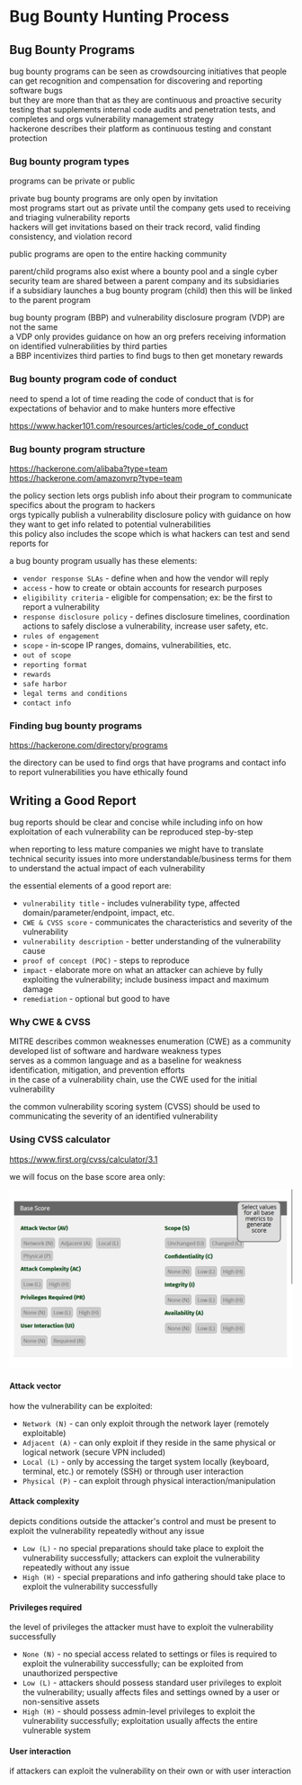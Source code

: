 # Bug Bounty Hunting Process

## Bug Bounty Programs 

bug bounty programs can be seen as crowdsourcing initiatives that people can get recognition and compensation for discovering and reporting software bugs   
but they are more than that as they are continuous and proactive security testing that supplements internal code audits and penetration tests, and completes and orgs vulnerability management strategy   
hackerone describes their platform as continuous testing and constant protection 

### Bug bounty program types 

programs can be private or public 

private bug bounty programs are only open by invitation  
most programs start out as private until the company gets used to receiving and triaging vulnerability reports    
hackers will get invitations based on their track record, valid finding consistency, and violation record 

public programs are open to the entire hacking community 

parent/child programs also exist where a bounty pool and a single cyber security team are shared between a parent company and its subsidiaries   
if a subsidiary launches a bug bounty program (child) then this will be linked to the parent program 

bug bounty program (BBP) and vulnerability disclosure program (VDP) are not the same  
a VDP only provides guidance on how an org prefers receiving information on identified vulnerabilities by third parties   
a BBP incentivizes third parties to find bugs to then get monetary rewards 

### Bug bounty program code of conduct 

need to spend a lot of time reading the code of conduct that is for expectations of behavior and to make hunters more effective 

https://www.hacker101.com/resources/articles/code_of_conduct

### Bug bounty program structure 

https://hackerone.com/alibaba?type=team  
https://hackerone.com/amazonvrp?type=team

the policy section lets orgs publish info about their program to communicate specifics about the program to hackers   
orgs typically publish a vulnerability disclosure policy with guidance on how they want to get info related to potential vulnerabilities   
this policy also includes the scope which is what hackers can test and send reports for   

a bug bounty program usually has these elements: 
- `vendor response SLAs` - define when and how the vendor will reply
- `access` - how to create or obtain accounts for research purposes 
- `eligibility criteria` - eligible for compensation; ex: be the first to report a vulnerability 
- `response disclosure policy` - defines disclosure timelines, coordination actions to safely disclose a vulnerability, increase user safety, etc. 
- `rules of engagement` 
- `scope` - in-scope IP ranges, domains, vulnerabilities, etc. 
- `out of scope`
- `reporting format`
- `rewards` 
- `safe harbor` 
- `legal terms and conditions` 
- `contact info`

### Finding bug bounty programs

https://hackerone.com/directory/programs

the directory can be used to find orgs that have programs and contact info to report vulnerabilities you have ethically found 

## Writing a Good Report 

bug reports should be clear and concise while including info on how exploitation of each vulnerability can be reproduced step-by-step 

when reporting to less mature companies we might have to translate technical security issues into more understandable/business terms for them to understand the actual impact of each vulnerability 

the essential elements of a good report are: 
- `vulnerability title` - includes vulnerability type, affected domain/parameter/endpoint, impact, etc.
- `CWE & CVSS score` - communicates the characteristics and severity of the vulnerability 
- `vulnerability description` - better understanding of the vulnerability cause
- `proof of concept (POC)` - steps to reproduce 
- `impact` - elaborate more on what an attacker can achieve by fully exploiting the vulnerability; include business impact and maximum damage 
- `remediation` - optional but good to have 

### Why CWE & CVSS

MITRE describes common weaknesses enumeration (CWE) as a community developed list of software and hardware weakness types   
serves as a common language and as a baseline for weakness identification, mitigation, and prevention efforts   
in the case of a vulnerability chain, use the CWE used for the initial vulnerability 

the common vulnerability scoring system (CVSS) should be used to communicating the severity of an identified vulnerability  

### Using CVSS calculator 

https://www.first.org/cvss/calculator/3.1

we will focus on the base score area only: 

![](Images/Pasted%20image%2020240315115609.png)

#### Attack vector 

how the vulnerability can be exploited: 
- `Network (N)` - can only exploit through the network layer (remotely exploitable) 
- `Adjacent (A)` - can only exploit if they reside in the same physical or logical network (secure VPN included)
- `Local (L)` - only by accessing the target system locally (keyboard, terminal, etc.) or remotely (SSH) or through user interaction 
- `Physical (P)` - can exploit through physical interaction/manipulation 

#### Attack complexity 

depicts conditions outside the attacker's control and must be present to exploit the vulnerability repeatedly without any issue 

- `Low (L)` - no special preparations should take place to exploit the vulnerability successfully; attackers can exploit the vulnerability repeatedly without any issue 
- `High (H)` - special preparations and info gathering should take place to exploit the vulnerability successfully 

#### Privileges required 

the level of privileges the attacker must have to exploit the vulnerability successfully 

- `None (N)` - no special access related to settings or files is required to exploit the vulnerability successfully; can be exploited from unauthorized perspective 
- `Low (L)` - attackers should possess standard user privileges to exploit the vulnerability; usually affects files and settings owned by a user or non-sensitive assets 
- `High (H)` - should possess admin-level privileges to exploit the vulnerability successfully; exploitation usually affects the entire vulnerable system 

#### User interaction 

if attackers can exploit the vulnerability on their own or with user interaction

